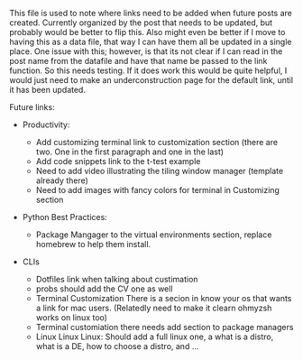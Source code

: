 
This file is used to note where links need to be added when future posts are created. 
Currently organized by the post that needs to be updated, but probably would be better to flip this. 
Also might even be better if I move to having this as a data file, that way I can have them all be updated in a single place.
One issue with this; however, is that its not clear if I can read in the post name from the datafile and have that name be passed to the link function. So this needs testing. If it does work this would be quite helpful, I would just need to make an underconstruction page for the default link, until it has been updated. 

Future links:
- Productivity: 
  - Add customizing terminal link to customization section (there are two. One in the first paragraph and one in the last)
  - Add code snippets link to the t-test example
  - Need to add video illustrating the tiling window manager (template already there)
  - Need to add images with fancy colors for terminal in Customizing section

- Python Best Practices:
  - Package Mangager to the virtual environments section, replace homebrew to help them install.

- CLIs
  - Dotfiles link when talking about custimation
  - probs should add the CV one as well
  - Terminal Customization There is a secion in know your os that wants a link for mac users. (Relatedly need to make it clearn ohmyzsh works on linux too)
  - Terminal customiation there needs add section to package managers
  - Linux Linux Linux: Should add a full linux one, a what is a distro, what is a DE, how to choose a distro, and ...
